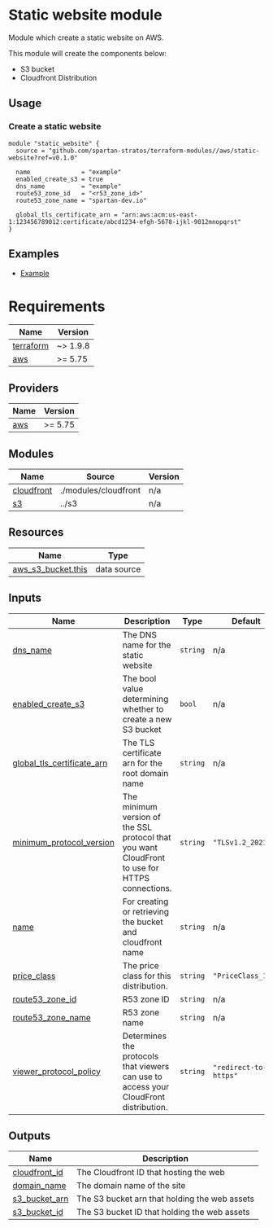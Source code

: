 # Static website module

Module which create a static website on AWS.

This module will create the components below:

- S3 bucket
- Cloudfront Distribution

## Usage

### Create a static website

```hcl
module "static_website" {
  source = "github.com/spartan-stratos/terraform-modules//aws/static-website?ref=v0.1.0"

  name              = "example"
  enabled_create_s3 = true
  dns_name          = "example"
  route53_zone_id   = "<r53_zone_id>"
  route53_zone_name = "spartan-dev.io"

  global_tls_certificate_arn = "arn:aws:acm:us-east-1:123456789012:certificate/abcd1234-efgh-5678-ijkl-9012mnopqrst"
}
```

## Examples

- [Example](./examples/complete/)

<!-- BEGIN_TF_DOCS -->

# Requirements

| Name                                                                      | Version  |
|---------------------------------------------------------------------------|----------|
| <a name="requirement_terraform"></a> [terraform](#requirement\_terraform) | ~> 1.9.8 |
| <a name="requirement_aws"></a> [aws](#requirement\_aws)                   | >= 5.75  |

## Providers

| Name                                              | Version |
|---------------------------------------------------|---------|
| <a name="provider_aws"></a> [aws](#provider\_aws) | >= 5.75 |

## Modules

| Name                                                               | Source               | Version |
|--------------------------------------------------------------------|----------------------|---------|
| <a name="module_cloudfront"></a> [cloudfront](#module\_cloudfront) | ./modules/cloudfront | n/a     |
| <a name="module_s3"></a> [s3](#module\_s3)                         | ../s3                | n/a     |

## Resources

| Name                                                                                                           | Type        |
|----------------------------------------------------------------------------------------------------------------|-------------|
| [aws_s3_bucket.this](https://registry.terraform.io/providers/hashicorp/aws/latest/docs/data-sources/s3_bucket) | data source |

## Inputs

| Name                                                                                                                   | Description                                                                                    | Type     | Default               | Required |
|------------------------------------------------------------------------------------------------------------------------|------------------------------------------------------------------------------------------------|----------|-----------------------|:--------:|
| <a name="input_dns_name"></a> [dns\_name](#input\_dns\_name)                                                           | The DNS name for the static website                                                            | `string` | n/a                   |   yes    |
| <a name="input_enabled_create_s3"></a> [enabled\_create\_s3](#input\_enabled\_create\_s3)                              | The bool value determining whether to create a new S3 bucket                                   | `bool`   | n/a                   |   yes    |
| <a name="input_global_tls_certificate_arn"></a> [global\_tls\_certificate\_arn](#input\_global\_tls\_certificate\_arn) | The TLS certificate arn for the root domain name                                               | `string` | n/a                   |   yes    |
| <a name="input_minimum_protocol_version"></a> [minimum\_protocol\_version](#input\_minimum\_protocol\_version)         | The minimum version of the SSL protocol that you want CloudFront to use for HTTPS connections. | `string` | `"TLSv1.2_2021"`      |    no    |
| <a name="input_name"></a> [name](#input\_name)                                                                         | For creating or retrieving the bucket and cloudfront name                                      | `string` | n/a                   |   yes    |
| <a name="input_price_class"></a> [price\_class](#input\_price\_class)                                                  | The price class for this distribution.                                                         | `string` | `"PriceClass_100"`    |    no    |
| <a name="input_route53_zone_id"></a> [route53\_zone\_id](#input\_route53\_zone\_id)                                    | R53 zone ID                                                                                    | `string` | n/a                   |   yes    |
| <a name="input_route53_zone_name"></a> [route53\_zone\_name](#input\_route53\_zone\_name)                              | R53 zone name                                                                                  | `string` | n/a                   |   yes    |
| <a name="input_viewer_protocol_policy"></a> [viewer\_protocol\_policy](#input\_viewer\_protocol\_policy)               | Determines the protocols that viewers can use to access your CloudFront distribution.          | `string` | `"redirect-to-https"` |    no    |

## Outputs

| Name                                                                            | Description                                   |
|---------------------------------------------------------------------------------|-----------------------------------------------|
| <a name="output_cloudfront_id"></a> [cloudfront\_id](#output\_cloudfront\_id)   | The Cloudfront ID that hosting the web        |
| <a name="output_domain_name"></a> [domain\_name](#output\_domain\_name)         | The domain name of the site                   |
| <a name="output_s3_bucket_arn"></a> [s3\_bucket\_arn](#output\_s3\_bucket\_arn) | The S3 bucket arn that holding the web assets |
| <a name="output_s3_bucket_id"></a> [s3\_bucket\_id](#output\_s3\_bucket\_id)    | The S3 bucket ID that holding the web assets  |
